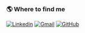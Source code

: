 ### :earth_americas: Where to find me

[![Linkedin](https://img.shields.io/badge/-marianafocassio-blue?style=flat&logo=Linkedin&logoColor=white&link=https://www.linkedin.com/in/marianafocassio/)](https://www.linkedin.com/in/marianafocassio/)
[![Gmail](https://img.shields.io/badge/-mariana.focassio@gmail.com-006bed?style=flat&logo=Gmail&logoColor=white&link=mailto:mariana.focassio@gmail.com)](mailto:mariana.focassio@gmail.com)
[![GitHub]( https://img.shields.io/github/followers/marianafocassio?label=follow&style=social)](https://github.com/marianafocassio)
